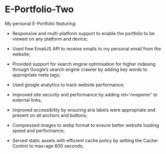 # E-Portfolio-Two

My personal E-Portfolio featuring:

  - Responsive and multi-platform support to enable the portfolio to be viewed on any platform and device;

  - Used free EmailJS API to receive emails to my personal email from the website;
  
  - Provided support for search engine optimisation for higher indexing through Google’s search engine crawler by adding key words to appropriate meta tags;

  - Used google analytics to track website performance;

  - Improved site security and performance by adding rel='noopener' to external links;

  - Improved accessibility by ensuring aria labels were appropriate and present on all anchors and buttons;

  - Compressed images to webp format to ensure better website loading speed and performance;

  - Served static assets with efficient cache policy by setting the Cache-Control to max-age 600 seconds;




